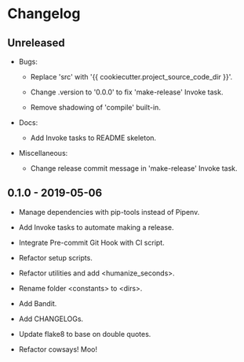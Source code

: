 # Changelog

## Unreleased

+ Bugs:

    + Replace 'src' with '{{ cookiecutter.project_source_code_dir }}'.
    
    + Change .version to '0.0.0' to fix 'make-release' Invoke task.
    
    + Remove shadowing of 'compile' built-in.

+ Docs:

    + Add Invoke tasks to README skeleton.

+ Miscellaneous:

    + Change release commit message in 'make-release' Invoke task.


## 0.1.0 - 2019-05-06

+ Manage dependencies with pip-tools instead of Pipenv.
 
+ Add Invoke tasks to automate making a release.

+ Integrate Pre-commit Git Hook with CI script.

+ Refactor setup scripts.

+ Refactor utilities and add <humanize_seconds>.

+ Rename folder \<constants> to \<dirs>.

+ Add Bandit.

+ Add CHANGELOGs.

+ Update flake8 to base on double quotes.

+ Refactor cowsays! Moo!


